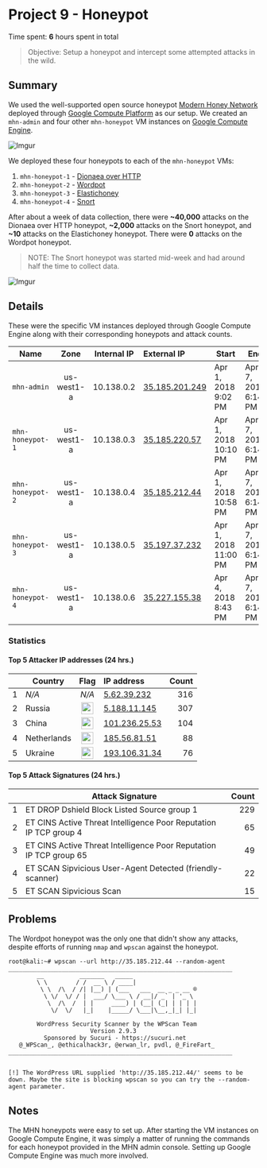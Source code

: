 # Project 9 - Honeypot

Time spent: **6** hours spent in total

> Objective: Setup a honeypot and intercept some attempted attacks in the wild.

## Summary

We used the well-supported open source honeypot [Modern Honey Network](https://github.com/threatstream/mhn) deployed through [Google Compute Platform](https://cloud.google.com/) as our setup. We created an `mhn-admin` and four other `mhn-honeypot` VM instances on [Google Compute Engine](https://cloud.google.com/compute/).

![Imgur](https://imgur.com/V3jo2Dr.png)

We deployed these four honeypots to each of the `mhn-honeypot` VMs:

1. `mhn-honeypot-1` - [Dionaea over HTTP](https://github.com/rep/dionaea)
2. `mhn-honeypot-2` - [Wordpot](https://github.com/threatstream/wordpot)
3. `mhn-honeypot-3` - [Elastichoney](https://github.com/threatstream/elastichoney)
4. `mhn-honeypot-4` - [Snort](https://github.com/threatstream/snort)

After about a week of data collection, there were **~40,000** attacks on the Dionaea over HTTP honeypot, **~2,000** attacks on the Snort honeypot, and **~10** attacks on the Elastichoney honeypot. There were **0** attacks on the Wordpot honeypot.

> NOTE: The Snort honeypot was started mid-week and had around half the time to collect data.

![Imgur](https://imgur.com/nAXsQzy.png)

## Details

These were the specific VM instances deployed through Google Compute Engine along with their corresponding honeypots and attack counts.

Name             | Zone       | Internal IP | External IP | Start | End | Honeypot | Attacks
---------------- | :--------: | :---------: | :---------  | ----- | --- | -------- | -------
`mhn-admin`      | us-west1-a | 10.138.0.2  | [35.185.201.249](http://35.185.201.249) | Apr 1, 2018 9:02 PM  | Apr 7, 2018 6:14 PM | *N/A*    | *N/A*
`mhn-honeypot-1` | us-west1-a | 10.138.0.3  | [35.185.220.57](http://35.185.220.57)   | Apr 1, 2018 10:10 PM | Apr 7, 2018 6:14 PM | [Dionaea over HTTP](https://github.com/rep/dionaea) | **39856**
`mhn-honeypot-2` | us-west1-a | 10.138.0.4  | [35.185.212.44](http://35.185.212.44)   | Apr 1, 2018 10:58 PM | Apr 7, 2018 6:14 PM | [Wordpot](https://github.com/threatstream/wordpot) | **0**
`mhn-honeypot-3` | us-west1-a | 10.138.0.5  | [35.197.37.232](http://35.197.37.232)   | Apr 1, 2018 11:00 PM | Apr 7, 2018 6:14 PM | [Elastichoney](https://github.com/threatstream/elastichoney) | **12**
`mhn-honeypot-4` | us-west1-a | 10.138.0.6  | [35.227.155.38](http://35.227.155.38)   | Apr 4, 2018 8:43 PM  | Apr 7, 2018 6:14 PM | [Snort](https://github.com/threatstream/snort) | **1845**

### Statistics

#### Top 5 Attacker IP addresses (24 hrs.)

|   | Country     | Flag  | IP address | Count
|---| ----------- | :---: | :--------- | ----:
| 1 | *N/A*       | *N/A* | [5.62.39.232](http://35.185.201.249/ui/attacks/?source_ip=5.62.39.232)     | 316
| 2 | Russia      | <img src=http://flags.fmcdn.net/data/flags/w1160/ru.png height=24 /> | [5.188.11.145](http://35.185.201.249/ui/attacks/?source_ip=5.188.11.145)   | 307
| 3 | China       | <img src=http://flags.fmcdn.net/data/flags/w1160/cn.png height=24 /> | [101.236.25.53](http://35.185.201.249/ui/attacks/?source_ip=101.236.25.53) | 104
| 4 | Netherlands | <img src=http://flags.fmcdn.net/data/flags/w1160/nl.png height=24 /> | [185.56.81.51](http://35.185.201.249/ui/attacks/?source_ip=185.56.81.51)   | 88
| 5 | Ukraine     | <img src=http://flags.fmcdn.net/data/flags/w1160/ua.png height=24 /> | [193.106.31.34](http://35.185.201.249/ui/attacks/?source_ip=193.106.31.34) | 76

#### Top 5 Attack Signatures (24 hrs.)

|   | Attack Signature                                                   | Count
|---| ------------------------------------------------------------------ | ----:
| 1 | ET DROP Dshield Block Listed Source group 1                        | 229
| 2 | ET CINS Active Threat Intelligence Poor Reputation IP TCP group 4  | 65
| 3 | ET CINS Active Threat Intelligence Poor Reputation IP TCP group 65 | 49
| 4 | ET SCAN Sipvicious User-Agent Detected (friendly-scanner)          | 22
| 5 | ET SCAN Sipvicious Scan                                            | 15

## Problems

The Wordpot honeypot was the only one that didn't show any attacks, despite efforts of running `nmap` and `wpscan` against the honeypot.

```
root@kali:~# wpscan --url http://35.185.212.44 --random-agent
_______________________________________________________________
        __          _______   _____                  
        \ \        / /  __ \ / ____|                 
         \ \  /\  / /| |__) | (___   ___  __ _ _ __ ®
          \ \/  \/ / |  ___/ \___ \ / __|/ _` | '_ \ 
           \  /\  /  | |     ____) | (__| (_| | | | |
            \/  \/   |_|    |_____/ \___|\__,_|_| |_|

        WordPress Security Scanner by the WPScan Team 
                       Version 2.9.3
          Sponsored by Sucuri - https://sucuri.net
   @_WPScan_, @ethicalhack3r, @erwan_lr, pvdl, @_FireFart_
_______________________________________________________________


[!] The WordPress URL supplied 'http://35.185.212.44/' seems to be down. Maybe the site is blocking wpscan so you can try the --random-agent parameter.
```

## Notes

The MHN honeypots were easy to set up. After starting the VM instances on Google Compute Engine, it was simply a matter of running the commands for each honeypot provided in the MHN admin console. Setting up Google Compute Engine was much more involved.
